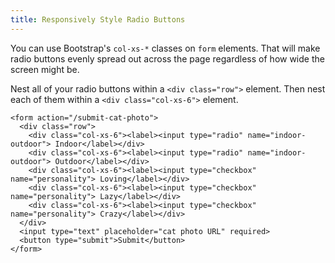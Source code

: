 ```yaml
---
title: Responsively Style Radio Buttons
---
```

You can use Bootstrap's `col-xs-*` classes on `form` elements. That will make radio buttons evenly spread out across the page regardless of how wide the screen might be.

Nest all of your radio buttons within a `<div class="row">` element. Then nest each of them within a `<div class="col-xs-6">` element.

    <form action="/submit-cat-photo">
      <div class="row">
        <div class="col-xs-6"><label><input type="radio" name="indoor-outdoor"> Indoor</label></div>
        <div class="col-xs-6"><label><input type="radio" name="indoor-outdoor"> Outdoor</label></div>
        <div class="col-xs-6"><label><input type="checkbox" name="personality"> Loving</label></div>
        <div class="col-xs-6"><label><input type="checkbox" name="personality"> Lazy</label></div>
        <div class="col-xs-6"><label><input type="checkbox" name="personality"> Crazy</label></div>
      </div>
      <input type="text" placeholder="cat photo URL" required>
      <button type="submit">Submit</button>
    </form>